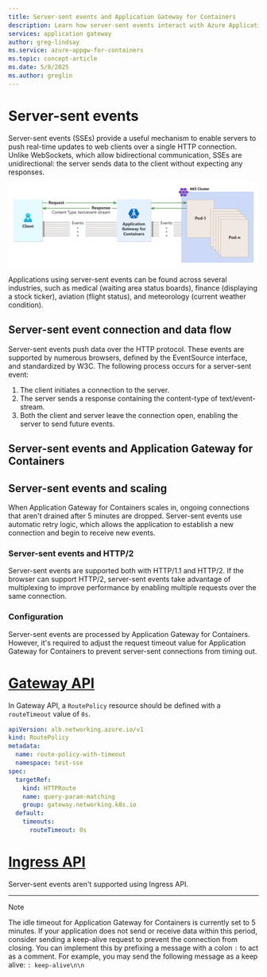 ```yaml
---
title: Server-sent events and Application Gateway for Containers
description: Learn how server-sent events interact with Azure Application Gateway for Containers.
services: application gateway
author: greg-lindsay
ms.service: azure-appgw-for-containers
ms.topic: concept-article
ms.date: 5/8/2025
ms.author: greglin
---
```


# Server-sent events

Server-sent events (SSEs) provide a useful mechanism to enable servers to push real-time updates to web clients over a single HTTP connection. Unlike WebSockets, which allow bidirectional communication, SSEs are unidirectional: the server sends data to the client without expecting any responses.

  ![A diagram depicting Application Gateway for Containers handling server-sent events.](./media/server-sent-events/server-sent-events.png)

Applications using server-sent events can be found across several industries, such as medical (waiting area status boards), finance (displaying a stock ticker), aviation (flight status), and meteorology (current weather condition).

## Server-sent event connection and data flow

Server-sent events push data over the HTTP protocol. These events are supported by numerous browsers, defined by the EventSource interface, and standardized by W3C. The following process occurs for a server-sent event:

1. The client initiates a connection to the server.
2. The server sends a response containing the content-type of text/event-stream.
3. Both the client and server leave the connection open, enabling the server to send future events.

## Server-sent events and Application Gateway for Containers

## Server-sent events and scaling

When Application Gateway for Containers scales in, ongoing connections that aren't drained after 5 minutes are dropped. Server-sent events use automatic retry logic, which allows the application to establish a new connection and begin to receive new events.

### Server-sent events and HTTP/2

Server-sent events are supported both with HTTP/1.1 and HTTP/2. If the browser can support HTTP/2, server-sent events take advantage of multiplexing to improve performance by enabling multiple requests over the same connection.

### Configuration

Server-sent events are processed by Application Gateway for Containers. However, it's required to adjust the request timeout value for Application Gateway for Containers to prevent server-sent connections from timing out.

# [Gateway API](#tab/server-sent-events-gateway-api)

In Gateway API, a `RoutePolicy` resource should be defined with a `routeTimeout` value of `0s`.

```yaml
apiVersion: alb.networking.azure.io/v1 
kind: RoutePolicy 
metadata: 
  name: route-policy-with-timeout 
  namespace: test-sse 
spec: 
  targetRef: 
    kind: HTTPRoute 
    name: query-param-matching 
    group: gateway.networking.k8s.io 
  default: 
    timeouts:  
      routeTimeout: 0s 
```

# [Ingress API](#tab/session-affinity-ingress-api)

Server-sent events aren't supported using Ingress API.

---

>[!NOTE]
>The idle timeout for Application Gateway for Containers is currently set to 5 minutes. If your application does not send or receive data within this period, consider sending a keep-alive request to prevent the connection from closing. You can implement this by prefixing a message with a colon `:` to act as a comment. For example, you may send the following message as a keep alive: `: keep-alive\n\n`
